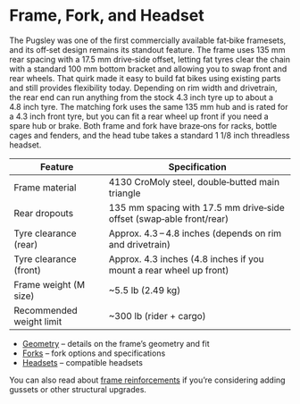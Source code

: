 # Frame, Fork, and Headset

The Pugsley was one of the first commercially available fat‑bike framesets, and its off‑set design remains its standout feature. The frame uses 135 mm rear spacing with a 17.5 mm drive‑side offset, letting fat tyres clear the chain with a standard 100 mm bottom bracket and allowing you to swap front and rear wheels. That quirk made it easy to build fat bikes using existing parts and still provides flexibility today. Depending on rim width and drivetrain, the rear end can run anything from the stock 4.3 inch tyre up to about a 4.8 inch tyre. The matching fork uses the same 135 mm hub and is rated for a 4.3 inch front tyre, but you can fit a rear wheel up front if you need a spare hub or brake. Both frame and fork have braze‑ons for racks, bottle cages and fenders, and the head tube takes a standard 1 1/8 inch threadless headset.

| Feature | Specification |
| --- | --- |
| Frame material | 4130 CroMoly steel, double‑butted main triangle |
| Rear dropouts | 135 mm spacing with 17.5 mm drive‑side offset (swap‑able front/rear) |
| Tyre clearance (rear) | Approx. 4.3 – 4.8 inches (depends on rim and drivetrain) |
| Tyre clearance (front) | Approx. 4.3 inches (4.8 inches if you mount a rear wheel up front) |
| Frame weight (M size) | ~5.5 lb (2.49 kg) |
| Recommended weight limit | ~300 lb (rider + cargo) |

- [Geometry](geometry/)  – details on the frame’s geometry and fit  
- [Forks](fork/)  – fork options and specifications  
- [Headsets](headset/)  – compatible headsets  

You can also read about [frame reinforcements](reinforcements/) if you’re considering adding gussets or other structural upgrades.
